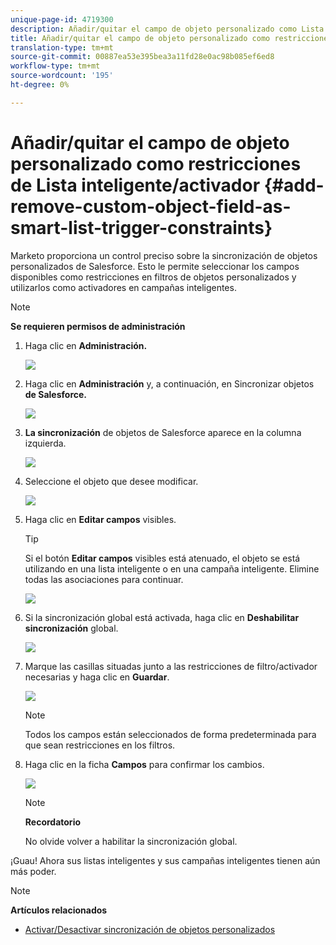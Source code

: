 ```yaml
---
unique-page-id: 4719300
description: Añadir/quitar el campo de objeto personalizado como Lista inteligente/Restricciones de activador - Documentos de marketing - Documentación del producto
title: Añadir/quitar el campo de objeto personalizado como restricciones de Lista inteligente/activador
translation-type: tm+mt
source-git-commit: 00887ea53e395bea3a11fd28e0ac98b085ef6ed8
workflow-type: tm+mt
source-wordcount: '195'
ht-degree: 0%

---
```



# Añadir/quitar el campo de objeto personalizado como restricciones de Lista inteligente/activador {#add-remove-custom-object-field-as-smart-list-trigger-constraints}

Marketo proporciona un control preciso sobre la sincronización de objetos personalizados de Salesforce. Esto le permite seleccionar los campos disponibles como restricciones en filtros de objetos personalizados y utilizarlos como activadores en campañas inteligentes.

>[!NOTE]
>
>**Se requieren permisos de administración**

1. Haga clic en **Administración.**

   ![](assets/image2014-12-10-13-3a9-3a47.png)

1. Haga clic en **Administración** y, a continuación, en Sincronizar objetos **de Salesforce.**

   ![](assets/image2015-12-11-15-3a11-3a41.png)

1. **La sincronización** de objetos de Salesforce aparece en la columna izquierda.

   ![](assets/image2015-12-11-15-3a15-3a15.png)

1. Seleccione el objeto que desee modificar.

   ![](assets/image2014-12-10-13-3a10-3a11.png)

1. Haga clic en **Editar campos** visibles.

   >[!TIP]
   >
   >Si el botón **Editar campos** visibles está atenuado, el objeto se está utilizando en una lista inteligente o en una campaña inteligente. Elimine todas las asociaciones para continuar.

   ![](assets/image2014-12-10-13-3a10-3a25.png)

1. Si la sincronización global está activada, haga clic en **Deshabilitar sincronización** global.

   ![](assets/image2014-12-10-13-3a10-3a36.png)

1. Marque las casillas situadas junto a las restricciones de filtro/activador necesarias y haga clic en **Guardar**.

   ![](assets/image2014-12-10-13-3a10-3a47.png)

   >[!NOTE]
   >
   >Todos los campos están seleccionados de forma predeterminada para que sean restricciones en los filtros.

1. Haga clic en la ficha **Campos** para confirmar los cambios.

   ![](assets/image2014-12-10-13-3a10-3a56.png)

   >[!NOTE]
   >
   >**Recordatorio**
   >
   >
   >No olvide volver a habilitar la sincronización global.

¡Guau! Ahora sus listas inteligentes y sus campañas inteligentes tienen aún más poder.

>[!NOTE]
>
>**Artículos relacionados**
>
>* [Activar/Desactivar sincronización de objetos personalizados](enable-disable-custom-object-sync.md)

>



